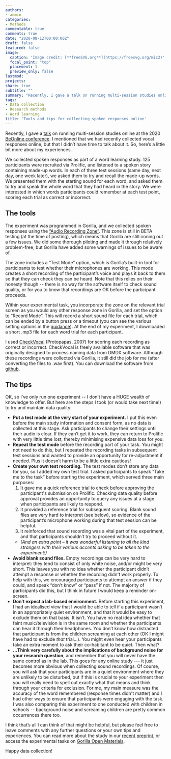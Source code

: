 ```yaml
---
authors:
- admin
categories:
- Methods
commentable: true 
comments: true
date: "2020-08-12T00:00:00Z"
draft: false
featured: false
image:
  caption: 'Image credit: [**freeSVG.org**](https://freesvg.org/mic2)'
  focal_point: "top"
  placement: 1
  preview_only: false
lastmod: 
projects: 
share: true
subtitle: ""
summary: "Recently, I gave a talk on running multi-session studies online at the 2020 BeOnline conference. I mentioned that we had recently collected vocal responses online, but I didn’t have time to talk any more about it. Here’s a little bit more about my experiences."
tags:
- Data collection
- Research methods
- Word learning
title: 'Tools and tips for collecting spoken responses online'
---
```


Recently, I gave a [talk](https://www.emma-james.co.uk/talk/06-20-beonline/) on running multi-session studies online at the 2020 [BeOnline conference](https://beonline.research.sc/2020). I mentioned that we had recently collected vocal responses online, but that I didn’t have time to talk about it. So, here’s a little bit more about my experiences.

We collected spoken responses as part of a word learning study. 125 participants were recruited via Prolific, and listened to a spoken story containing made-up words. In each of three test sessions (same day, next day, one week later), we asked them to try and recall the made-up words. We presented them with the starting sound for each word, and asked them to try and speak the whole word that they had heard in the story. We were interested in which words participants could remember at each test point, scoring each trial as correct or incorrect.


## The tools

The experiment was programmed in Gorilla, and we collected spoken responses using the [“Audio Recording Zone”](https://gorilla.sc/support/reference/task-builder-zones#audiorecordingbeta). This zone is still in BETA testing (at the time of posting), which means that Gorilla are still ironing out a few issues. We did some thorough piloting and made it through relatively problem-free, but Gorilla have added some warnings of issues to be aware of.

The zone includes a “Test Mode” option, which is Gorilla’s built-in tool for participants to test whether their microphones are working. This mode creates a short recording of the participant’s voice and plays it back to them so that they can check they can be heard. Note that this relies on their honesty though -- there is no way for the software itself to check sound quality, or for you to know that recordings are OK before the participant proceeds. 

Within your experimental task, you incorporate the zone on the relevant trial screen as you would any other response zone in Gorilla, and set the option to “Record Mode”. This will record a short sound file for each trial, which can be ended by a button press or a timeout (you can see the various setting options in the [guidance](https://gorilla.sc/support/reference/task-builder-zones#audiorecordingbeta)). At the end of my experiment, I downloaded a short .mp3 file for each word trial for each participant. 

I used [CheckVocal](https://link.springer.com/article/10.3758/BF03192979) (Protopapas, 2007) for scoring each recording as correct or incorrect. CheckVocal is freely available software that was originally designed to process naming data from DMDX software. Although these recordings were collected via Gorilla, it still did the job for me (after converting the files to .wav first). You can download the software from [github](https://github.com/0avasns/CheckVocal). 

## The tips
OK, so I’ve only run one experiment -- I don’t have a HUGE wealth of knowledge to offer. But here are the steps I took (or would take next time!) to try and maintain data quality:  

* **Put a test mode at the very start of your experiment.** I put this even before the main study information and consent form, as no data is collected at this stage.  Ask participants to change their settings until their audio is clear. If they can’t get it to work, they can return to Prolific with very little time lost, thereby minimising expensive data loss for you.
*	**Repeat the test mode** before the recording part of your task. You might not need to do this, but I repeated the recording tasks in subsequent test sessions and wanted to provide an opportunity for re-adjustment if needed. Plus it doesn’t harm to be a little extra cautious!  
* **Create your own test recording.** The test modes don’t store any data for you, so I added my own test trial. I asked participants to speak “Take me to the task” before starting the experiment, which served three main purposes:  
    1) It gave me a quick reference trial to check before approving the participant's submission on Prolific. Checking data quality before approval provides an opportunity to query any issues  at a stage when participants are likely to respond.  
    2) It provided a reference trial for subsequent scoring. Blank sound files are very hard to interpret (see below), so evidence of the participant’s microphone working during that test session can be helpful.  
    3) It reinforced that sound recording was a vital part of the experiment, and that participants shouldn’t try to proceed without it.  
    + *(And an extra point – it was wonderful listening to all the kind strangers with their various accents asking to be taken to the experiment!)*  
* **Avoid blank sound files.** Empty recordings can be very hard to interpret: they tend to consist of only white noise, and/or might be very short. This leaves you with no idea whether the participant didn’t attempt a response or whether the recording didn't work properly. To help with this, we encouraged participants to attempt an answer if they could, and speak “don’t know” or “pass” if not. The majority of participants did this, but I think in future I would keep a reminder on-screen.  
* **Don’t expect a lab-based environment.** Before starting this experiment, I had an idealised view that I would be able to tell if a participant wasn’t in an appropriately quiet environment, and that it would be easy to exclude them on that basis. It isn’t. You have no real idea whether that faint music/television is in the same room and whether the participants can hear it through their headphones. You don’t know how distracted that participant is from the children screaming at each other (OK I might have had to exclude *that* trial…). You might even hear your participants take an extra moment to ask their co-habitant to be quiet. Then what?   
*	**…Think very carefully about the implications of background noise for your research question**, and remember that you will never have the same control as in the lab. This goes for any online study --- it just becomes more obvious when collecting sound recordings. Of course, you will ask that your participants are in a quiet environment where they are unlikely to be disturbed, but if this is crucial to your experiment then you will really need to spell out exactly what that means and think through your criteria for exclusion. For me, my main measure was the accuracy of the word remembered (response times didn't matter) and I had other ways to ensure that participants were engaging with the task. I was also comparing this experiment to one conducted with children in schools -- background noise and screaming children are pretty common occurrences there too.  

I think that’s all I can think of that might be helpful, but please feel free to leave comments with any further questions or your own tips and experiences. You can read more about the study in our [recent preprint](https://psyarxiv.com/vm5ad), or access the experimental tasks on [Gorilla Open Materials](https://gorilla.sc/openmaterials/104397).  

Happy data collection! 
